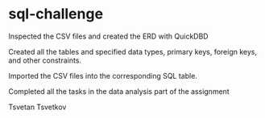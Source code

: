 # sql-challenge

Inspected the CSV files and created the ERD with QuickDBD

Created all the tables and specified data types, primary keys, foreign keys, and other constraints.

Imported the CSV files into the corresponding SQL table.

Completed all the tasks in the data analysis part of the assignment

Tsvetan Tsvetkov
